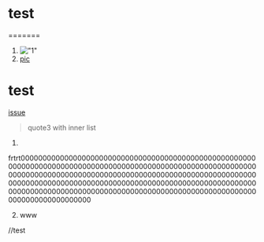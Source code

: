 [](test)
![]()

# test
=======

1. !["1"](src/main/resources/LDR.jpg)
2. [pic](src/main/resources/LDR.jpg)

# test

[issue](https://youtrack.jetbrains.com/issue/IDEA-261634)

> quote3 with inner list

1.

frtrt0000000000000000000000000000000000000000000000000000000000000000000000000000000000000000000000000000000000000000000000000000000000000000000000000000000000000000000000000000000000000000000000000000000000000000000000000000000000000000000000000000000000000000000000000000000000000000000000000000000000000

2. www

//test

[//]: # (//todo)

[//]: # (fixme 11)